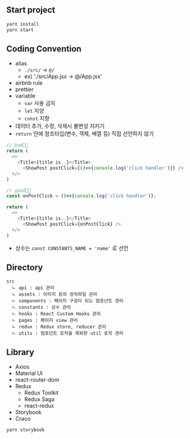 ## Start project

```bash
yarn install
yarn start
```

## Coding Convention

- alias
  - `./src/` -> `@/`
  - ex) './src/App.jsx -> @/App.jsx'
- airbnb rule
- prettier
- variable
  - `var` 사용 금지
  - `let` 지양
  - `const` 지향
- 데이터 추가, 수정, 삭제시 불변성 지키기
- `return` 안에 참조타입(변수, 객체, 배열 등) 직접 선언하지 않기

```javascript
// bad👎🏻
return (
  <>
  	<Title>{title is..}</Title>
	  <ShowPost postClick={()=>{console.log('click handler')}} />
  </>
)
```

```javascript
// good👍🏻
const onPostClick = ()=>{console.log('click handler')};

return (
  <>
  	<Title>{title is..}</Title>
	  <ShowPost postClick={onPostClick} />
  </>
)
```

- 상수는 `const CONSTANTS_NAME = 'name'` 로 선언

## Directory

```
src
  ㄴ api : api 관리
  ㄴ assets : 이미지 등의 정적파일 관리
  ㄴ components : 페이지 구성이 되는 컴포넌트 관리
  ㄴ constants : 상수 관리
  ㄴ hooks : React Custom Hooks 관리
  ㄴ pages : 페이지 view 관리
  ㄴ redux : Redux store, reducer 관리
  ㄴ utils : 컴포넌트 로직을 제외한 util 로직 관리
```

## Library

- Axios
- Material UI
- react-router-dom
- Redux
  - Redux Toolkit
  - Redux Saga
  - react-redux
- Storybook
- Craco

```bash
yarn storybook
```
